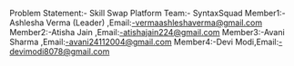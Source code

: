 Problem Statement:- Skill Swap Platform
Team:- SyntaxSquad
Member1:-Ashlesha Verma (Leader) ,Email:-vermaashleshaverma@gmail.com
Member2:-Atisha Jain ,Email:-atishajain224@gmail.com
Member3:-Avani Sharma ,Email:-avani24112004@gmail.com
Member4:-Devi Modi,Email:-devimodi8078@gmail.com
